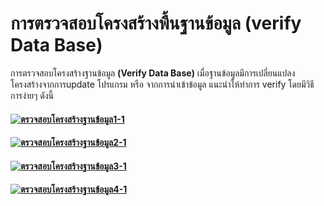 # การตรวจสอบโครงสร้างพื้นฐานข้อมูล (verify Data Base)

การตรวจสอบโครงสร้างฐานข้อมูล **(Verify Data Base)**
เมื่อฐานข้อมูลมีการเปลี่ยนแปลงโครงสร้างจากการupdate โปรแกรม หรือ
จากการนำเข้าข้อมูล แนะนำให้ทำการ verify โดยมีวิธีการง่ายๆ ดังนี้

#### [![ตรวจสอบโครงสร้างฐานข้อมูล1-1](/images/ตรวจสอบโครงสร้างฐานข้อมูล1-1.jpg)](/images/ตรวจสอบโครงสร้างฐานข้อมูล1-1.jpg)

#### [![ตรวจสอบโครงสร้างฐานข้อมูล2-1](/images/ตรวจสอบโครงสร้างฐานข้อมูล2-1.jpg)](/images/ตรวจสอบโครงสร้างฐานข้อมูล2-1.jpg)

#### [![ตรวจสอบโครงสร้างฐานข้อมูล3-1](/images/ตรวจสอบโครงสร้างฐานข้อมูล3-1.jpg)](/images/ตรวจสอบโครงสร้างฐานข้อมูล3-1.jpg)

#### [![ตรวจสอบโครงสร้างฐานข้อมูล4-1](/images/ตรวจสอบโครงสร้างฐานข้อมูล4-1.jpg)](/images/ตรวจสอบโครงสร้างฐานข้อมูล4-1.jpg)

